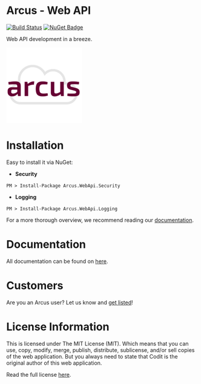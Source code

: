 # Arcus - Web API
[![Build Status](https://dev.azure.com/codit/Arcus/_apis/build/status/Commit%20builds/CI%20-%20Arcus.WebApi?branchName=master)](https://dev.azure.com/codit/Arcus/_build/latest?definitionId=733&branchName=master)
[![NuGet Badge](https://buildstats.info/nuget/Arcus.WebApi.All?includePreReleases=true)](https://www.nuget.org/packages/Arcus.WebApi.All/)

Web API development in a breeze.

![Arcus](https://raw.githubusercontent.com/arcus-azure/arcus/master/media/arcus.png)

# Installation
Easy to install it via NuGet:

- **Security**

```shell
PM > Install-Package Arcus.WebApi.Security
```

- **Logging**

```shell
PM > Install-Package Arcus.WebApi.Logging
```

For a more thorough overview, we recommend reading our [documentation](#documentation).

# Documentation
All documentation can be found on [here](https://webapi.arcus-azure.net/).

# Customers
Are you an Arcus user? Let us know and [get listed](https://bit.ly/become-a-listed-arcus-user)!

# License Information
This is licensed under The MIT License (MIT). Which means that you can use, copy, modify, merge, publish, distribute, sublicense, and/or sell copies of the web application. But you always need to state that Codit is the original author of this web application.

Read the full license [here](https://github.com/arcus-azure/arcus.webapi/blob/master/LICENSE).
